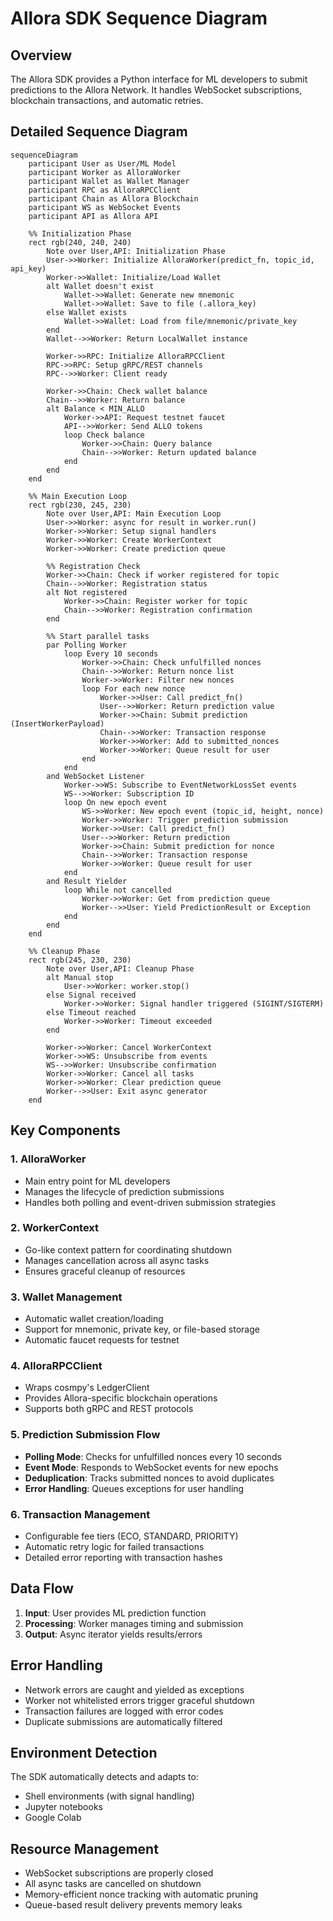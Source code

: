 # Allora SDK Sequence Diagram

## Overview
The Allora SDK provides a Python interface for ML developers to submit predictions to the Allora Network. It handles WebSocket subscriptions, blockchain transactions, and automatic retries.

## Detailed Sequence Diagram

```mermaid
sequenceDiagram
    participant User as User/ML Model
    participant Worker as AlloraWorker
    participant Wallet as Wallet Manager
    participant RPC as AlloraRPCClient
    participant Chain as Allora Blockchain
    participant WS as WebSocket Events
    participant API as Allora API

    %% Initialization Phase
    rect rgb(240, 240, 240)
        Note over User,API: Initialization Phase
        User->>Worker: Initialize AlloraWorker(predict_fn, topic_id, api_key)
        Worker->>Wallet: Initialize/Load Wallet
        alt Wallet doesn't exist
            Wallet->>Wallet: Generate new mnemonic
            Wallet->>Wallet: Save to file (.allora_key)
        else Wallet exists
            Wallet->>Wallet: Load from file/mnemonic/private_key
        end
        Wallet-->>Worker: Return LocalWallet instance
        
        Worker->>RPC: Initialize AlloraRPCClient
        RPC->>RPC: Setup gRPC/REST channels
        RPC-->>Worker: Client ready
        
        Worker->>Chain: Check wallet balance
        Chain-->>Worker: Return balance
        alt Balance < MIN_ALLO
            Worker->>API: Request testnet faucet
            API-->>Worker: Send ALLO tokens
            loop Check balance
                Worker->>Chain: Query balance
                Chain-->>Worker: Return updated balance
            end
        end
    end

    %% Main Execution Loop
    rect rgb(230, 245, 230)
        Note over User,API: Main Execution Loop
        User->>Worker: async for result in worker.run()
        Worker->>Worker: Setup signal handlers
        Worker->>Worker: Create WorkerContext
        Worker->>Worker: Create prediction queue
        
        %% Registration Check
        Worker->>Chain: Check if worker registered for topic
        Chain-->>Worker: Registration status
        alt Not registered
            Worker->>Chain: Register worker for topic
            Chain-->>Worker: Registration confirmation
        end
        
        %% Start parallel tasks
        par Polling Worker
            loop Every 10 seconds
                Worker->>Chain: Check unfulfilled nonces
                Chain-->>Worker: Return nonce list
                Worker->>Worker: Filter new nonces
                loop For each new nonce
                    Worker->>User: Call predict_fn()
                    User-->>Worker: Return prediction value
                    Worker->>Chain: Submit prediction (InsertWorkerPayload)
                    Chain-->>Worker: Transaction response
                    Worker->>Worker: Add to submitted_nonces
                    Worker->>Worker: Queue result for user
                end
            end
        and WebSocket Listener
            Worker->>WS: Subscribe to EventNetworkLossSet events
            WS-->>Worker: Subscription ID
            loop On new epoch event
                WS->>Worker: New epoch event (topic_id, height, nonce)
                Worker->>Worker: Trigger prediction submission
                Worker->>User: Call predict_fn()
                User-->>Worker: Return prediction
                Worker->>Chain: Submit prediction for nonce
                Chain-->>Worker: Transaction response
                Worker->>Worker: Queue result for user
            end
        and Result Yielder
            loop While not cancelled
                Worker->>Worker: Get from prediction queue
                Worker-->>User: Yield PredictionResult or Exception
            end
        end
    end

    %% Cleanup Phase
    rect rgb(245, 230, 230)
        Note over User,API: Cleanup Phase
        alt Manual stop
            User->>Worker: worker.stop()
        else Signal received
            Worker->>Worker: Signal handler triggered (SIGINT/SIGTERM)
        else Timeout reached
            Worker->>Worker: Timeout exceeded
        end
        
        Worker->>Worker: Cancel WorkerContext
        Worker->>WS: Unsubscribe from events
        WS-->>Worker: Unsubscribe confirmation
        Worker->>Worker: Cancel all tasks
        Worker->>Worker: Clear prediction queue
        Worker-->>User: Exit async generator
    end
```

## Key Components

### 1. **AlloraWorker**
- Main entry point for ML developers
- Manages the lifecycle of prediction submissions
- Handles both polling and event-driven submission strategies

### 2. **WorkerContext**
- Go-like context pattern for coordinating shutdown
- Manages cancellation across all async tasks
- Ensures graceful cleanup of resources

### 3. **Wallet Management**
- Automatic wallet creation/loading
- Support for mnemonic, private key, or file-based storage
- Automatic faucet requests for testnet

### 4. **AlloraRPCClient**
- Wraps cosmpy's LedgerClient
- Provides Allora-specific blockchain operations
- Supports both gRPC and REST protocols

### 5. **Prediction Submission Flow**
- **Polling Mode**: Checks for unfulfilled nonces every 10 seconds
- **Event Mode**: Responds to WebSocket events for new epochs
- **Deduplication**: Tracks submitted nonces to avoid duplicates
- **Error Handling**: Queues exceptions for user handling

### 6. **Transaction Management**
- Configurable fee tiers (ECO, STANDARD, PRIORITY)
- Automatic retry logic for failed transactions
- Detailed error reporting with transaction hashes

## Data Flow

1. **Input**: User provides ML prediction function
2. **Processing**: Worker manages timing and submission
3. **Output**: Async iterator yields results/errors

## Error Handling

- Network errors are caught and yielded as exceptions
- Worker not whitelisted errors trigger graceful shutdown
- Transaction failures are logged with error codes
- Duplicate submissions are automatically filtered

## Environment Detection

The SDK automatically detects and adapts to:
- Shell environments (with signal handling)
- Jupyter notebooks
- Google Colab

## Resource Management

- WebSocket subscriptions are properly closed
- All async tasks are cancelled on shutdown
- Memory-efficient nonce tracking with automatic pruning
- Queue-based result delivery prevents memory leaks
